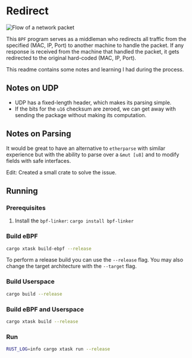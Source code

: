 # Redirect

![Flow of a network packet][image-1]

This `BPF` program serves as a middleman who redirects all traffic from the specified (MAC, IP, Port) to another machine to handle the packet. If any response is received from the machine that handled the packet, it gets redirected to the original hard-coded (MAC, IP, Port).

This readme contains some notes and learning I had during the process.

## Notes on UDP

- UDP has a fixed-length header, which makes its parsing simple. 
- If the bits for the `u16` checksum are zeroed, we can get away with sending the package without making its computation.

## Notes on Parsing

It would be great to have an alternative to `etherparse` with similar experience but with the ability to parse over a `&mut [u8]` and to modify fields with safe interfaces.

Edit: Created a small crate to solve the issue.

## Running

### Prerequisites

1. Install the `bpf-linker`: `cargo install bpf-linker`

### Build eBPF

```bash
cargo xtask build-ebpf --release
```

To perform a release build you can use the `--release` flag.
You may also change the target architecture with the `--target` flag.

### Build Userspace

```bash
cargo build --release
```

### Build eBPF and Userspace

```bash
cargo xtask build --release
```

### Run

```bash
RUST_LOG=info cargo xtask run --release
```

[image-1]:	https://i.imghippo.com/files/aGvTC1720118103.png